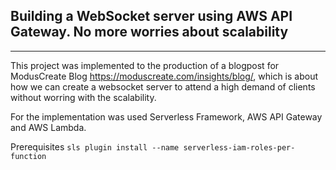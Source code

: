 ## Building a WebSocket server using AWS API Gateway. No more worries about scalability
---
This project was implemented to the production of a blogpost for ModusCreate Blog https://moduscreate.com/insights/blog/, which is about how we can 
create a websocket server to attend a high demand of clients without worring with the scalability.

For the implementation was used Serverless Framework, AWS API Gateway and AWS Lambda.

Prerequisites
```sls plugin install --name serverless-iam-roles-per-function```